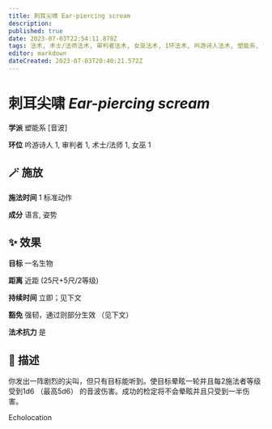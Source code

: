 ```yaml
---
title: 刺耳尖啸 Ear-piercing scream
description: 
published: true
date: 2023-07-03T22:54:11.878Z
tags: 法术, 术士/法师法术, 审判者法术, 女巫法术, 1环法术, 吟游诗人法术, 塑能系, 音波
editor: markdown
dateCreated: 2023-07-03T20:40:21.572Z
---
```


# **刺耳尖啸** *Ear-piercing scream*

**学派** 塑能系 \[音波\] 

**环位** 吟游诗人 1, 审判者 1, 术士/法师 1, 女巫 1

## 🪄 施放

**施法时间** 1 标准动作

**成分** 语言, 姿势

## ✨ 效果 

**目标** 一名生物 

**距离** 近距 (25尺+5尺/2等级)  

**持续时间** 立即；见下文 

**豁免** 强韧，通过则部分生效 （见下文）

**法术抗力** 是

## 📖 描述

你发出一阵剧烈的尖叫，但只有目标能听到。使目标晕眩一轮并且每2施法者等级受到1d6 （最高5d6） 的音波伤害。成功的检定将不会晕眩并且只受到一半伤害。

Echolocation
    